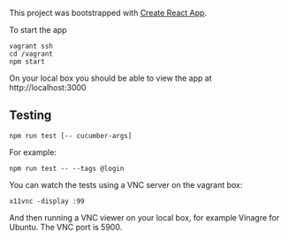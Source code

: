 This project was bootstrapped with [Create React App](https://github.com/facebookincubator/create-react-app).

To start the app
```
vagrant ssh
cd /vagrant
npm start
```

On your local box you should be able to view the app at http://localhost:3000

## Testing
`npm run test [-- cucumber-args]`

For example:

`npm run test -- --tags @login`

You can watch the tests using a VNC server on the vagrant box:

`x11vnc -display :99`

And then running a VNC viewer on your local box, for example Vinagre for Ubuntu. The VNC port is 5900.
